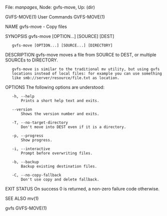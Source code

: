 File: *manpages*,  Node: gvfs-move,  Up: (dir)

GVFS-MOVE(1)                     User Commands                    GVFS-MOVE(1)



NAME
       gvfs-move - Copy files

SYNOPSIS
       gvfs-move [OPTION...] [SOURCE] [DEST]

       gvfs-move [OPTION...] [SOURCE...] [DIRECTORY]

DESCRIPTION
       gvfs-move moves a file from SOURCE to DEST, or multiple SOURCEs to
       DIRECTORY.

       gvfs-move is similar to the traditional mv utility, but using gvfs
       locations instead of local files: for example you can use something
       like smb://server/resource/file.txt as location.

OPTIONS
       The following options are understood:

       -h, --help
           Prints a short help text and exits.

       --version
           Shows the version number and exits.

       -T, --no-target-directory
           Don't move into DEST even if it is a directory.

       -p, --progress
           Show progress.

       -i, --interactive
           Prompt before overwriting files.

       -b, --backup
           Backup existing destination files.

       -C, --no-copy-fallback
           Don't use copy and delete fallback.

EXIT STATUS
       On success 0 is returned, a non-zero failure code otherwise.

SEE ALSO
       mv(1)



gvfs                                                              GVFS-MOVE(1)
